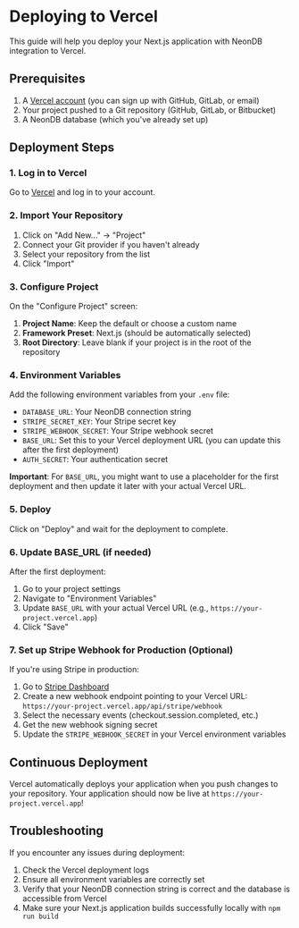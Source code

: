 # Deploying to Vercel

This guide will help you deploy your Next.js application with NeonDB integration to Vercel.

## Prerequisites

1. A [Vercel account](https://vercel.com/signup) (you can sign up with GitHub, GitLab, or email)
2. Your project pushed to a Git repository (GitHub, GitLab, or Bitbucket)
3. A NeonDB database (which you've already set up)

## Deployment Steps

### 1. Log in to Vercel

Go to [Vercel](https://vercel.com/) and log in to your account.

### 2. Import Your Repository

1. Click on "Add New..." → "Project"
2. Connect your Git provider if you haven't already
3. Select your repository from the list
4. Click "Import"

### 3. Configure Project

On the "Configure Project" screen:

1. **Project Name**: Keep the default or choose a custom name
2. **Framework Preset**: Next.js (should be automatically selected)
3. **Root Directory**: Leave blank if your project is in the root of the repository

### 4. Environment Variables

Add the following environment variables from your `.env` file:

- `DATABASE_URL`: Your NeonDB connection string
- `STRIPE_SECRET_KEY`: Your Stripe secret key
- `STRIPE_WEBHOOK_SECRET`: Your Stripe webhook secret
- `BASE_URL`: Set this to your Vercel deployment URL (you can update this after the first deployment)
- `AUTH_SECRET`: Your authentication secret

**Important**: For `BASE_URL`, you might want to use a placeholder for the first deployment and then update it later with your actual Vercel URL.

### 5. Deploy

Click on "Deploy" and wait for the deployment to complete.

### 6. Update BASE_URL (if needed)

After the first deployment:

1. Go to your project settings
2. Navigate to "Environment Variables"
3. Update `BASE_URL` with your actual Vercel URL (e.g., `https://your-project.vercel.app`)
4. Click "Save"

### 7. Set up Stripe Webhook for Production (Optional)

If you're using Stripe in production:

1. Go to [Stripe Dashboard](https://dashboard.stripe.com/webhooks)
2. Create a new webhook endpoint pointing to your Vercel URL: `https://your-project.vercel.app/api/stripe/webhook`
3. Select the necessary events (checkout.session.completed, etc.)
4. Get the new webhook signing secret
5. Update the `STRIPE_WEBHOOK_SECRET` in your Vercel environment variables

## Continuous Deployment

Vercel automatically deploys your application when you push changes to your repository. Your application should now be live at `https://your-project.vercel.app`!

## Troubleshooting

If you encounter any issues during deployment:

1. Check the Vercel deployment logs
2. Ensure all environment variables are correctly set
3. Verify that your NeonDB connection string is correct and the database is accessible from Vercel
4. Make sure your Next.js application builds successfully locally with `npm run build`
